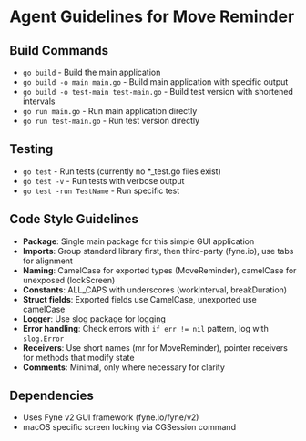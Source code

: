 # Agent Guidelines for Move Reminder

## Build Commands
- `go build` - Build the main application  
- `go build -o main main.go` - Build main application with specific output
- `go build -o test-main test-main.go` - Build test version with shortened intervals
- `go run main.go` - Run main application directly
- `go run test-main.go` - Run test version directly

## Testing
- `go test` - Run tests (currently no *_test.go files exist)
- `go test -v` - Run tests with verbose output
- `go test -run TestName` - Run specific test

## Code Style Guidelines
- **Package**: Single main package for this simple GUI application
- **Imports**: Group standard library first, then third-party (fyne.io), use tabs for alignment
- **Naming**: CamelCase for exported types (MoveReminder), camelCase for unexposed (lockScreen)
- **Constants**: ALL_CAPS with underscores (workInterval, breakDuration)
- **Struct fields**: Exported fields use CamelCase, unexported use camelCase
- **Logger**: Use slog package for logging
- **Error handling**: Check errors with `if err != nil` pattern, log with `slog.Error`
- **Receivers**: Use short names (mr for MoveReminder), pointer receivers for methods that modify state
- **Comments**: Minimal, only where necessary for clarity

## Dependencies
- Uses Fyne v2 GUI framework (fyne.io/fyne/v2)
- macOS specific screen locking via CGSession command
